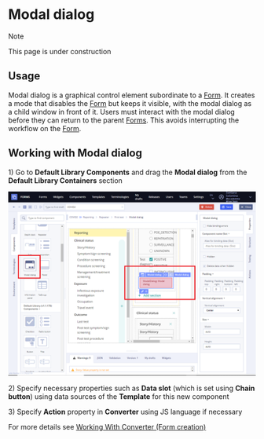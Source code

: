 # Modal dialog

 Note

This page is under construction

## **Usage** <a id="Modaldialog-Usage"></a>

Modal dialog is a graphical control element subordinate to a [Form](../ehr-forms-forms-in-detail/). It creates a mode that disables the [Form](../ehr-forms-forms-in-detail/) but keeps it visible, with the modal dialog as a child window in front of it. Users must interact with the modal dialog before they can return to the parent [Forms](../ehr-forms-forms-in-detail/). This avoids interrupting the workflow on the [Form](../ehr-forms-forms-in-detail/). 

## Working with Modal dialog <a id="Modaldialog-WorkingwithModaldialog"></a>

1\) Go to **Default Library Components** and drag the **Modal dialog** from the **Default Library Containers** section

![](../../.gitbook/assets/34840022.png)

2\) Specify necessary properties such as **Data slot** \(which is set using **Chain button**\) using data sources of the **Template** for this new component 

3\) Specify **Action** property in **Converter** using JS language if necessary

For more details see [Working With Converter \(Form creation\)](https://app.gitbook.com/@terekhov-rost/s/ehr-forms-docs/~/drafts/-MO25gr6PgUmqWY0d7xc/user-guide/ehr-forms-forms-in-detail/ehr-forms-form-creation#Formcreation-3.2.1WorkingwithConverter)

